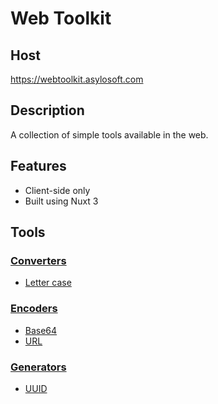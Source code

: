 # Web Toolkit

## Host
https://webtoolkit.asylosoft.com

## Description
A collection of simple tools available in the web.

## Features
- Client-side only
- Built using Nuxt 3

## Tools

### [Converters](https://webtoolkit.asylosoft.com/converters)
- [Letter case](https://webtoolkit.asylosoft.com/converter/lettercase)

### [Encoders](https://webtoolkit.asylosoft.com/encoders)
- [Base64](https://webtoolkit.asylosoft.com/encoder/base64)
- [URL](https://webtoolkit.asylosoft.com/encoder/url)

### [Generators](https://webtoolkit.asylosoft.com/generators)
- [UUID](https://webtoolkit.asylosoft.com/generator/uuid)
